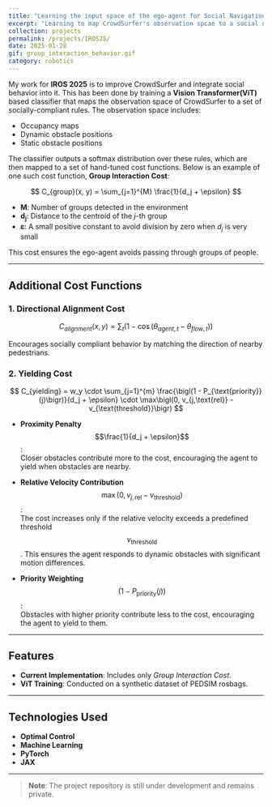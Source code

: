 ```yaml
---
title: "Learning the input space of the ego-agent for Social Navigation using cost-guided optimization"
excerpt: "Learning to map CrowdSurfer's observation spcae to a social navigation rule set that are in-turn mapped to scene-specific cost functions."
collection: projects
permalink: /projects/IROS25/
date: 2025-01-28
gif: group_interaction_behavior.gif
category: robotics
---
```


My work for **IROS 2025** is to improve CrowdSurfer and integrate social behavior into it. This has been done by training a **Vision Transformer(ViT)** based classifier that maps the observation space of CrowdSurfer to a set of socially-compliant rules. The observation space includes:
 
- Occupancy maps  
- Dynamic obstacle positions  
- Static obstacle positions

The classifier outputs a softmax distribution over these rules, which are then mapped to a set of hand-tuned cost functions. Below is an example of one such cost function, **Group Interaction Cost**:

$$
C_{group}(x, y) = \sum_{j=1}^{M} \frac{1}{d_j + \epsilon}
$$

- **M**: Number of groups detected in the environment  
- **d<sub>j</sub>**: Distance to the centroid of the *j*-th group  
- **ε**: A small positive constant to avoid division by zero when *d<sub>j</sub>* is very small  

This cost ensures the ego-agent avoids passing through groups of people.

---

## Additional Cost Functions

### 1. Directional Alignment Cost

$$
C_{alignment}(x, y) = \sum_{t} \left( 1 - \cos\bigl(\theta_{agent,t} - \theta_{flow,t}\bigr) \right)
$$

Encourages socially compliant behavior by matching the direction of nearby pedestrians.

### 2. Yielding Cost

$$
C_{yielding} 
= w_y \cdot \sum_{j=1}^{m} \frac{\bigl(1 - P_{\text{priority}}(j)\bigr)}{d_j + \epsilon} 
\cdot \max\bigl(0, v_{j,\text{rel}} - v_{\text{threshold}}\bigr)
$$

- **Proximity Penalty** $$\frac{1}{d_j + \epsilon}$$:  
  Closer obstacles contribute more to the cost, encouraging the agent to yield when obstacles are nearby.

- **Relative Velocity Contribution** $$\max(0, v_{j,\text{rel}} - v_{\text{threshold}})$$:  
  The cost increases only if the relative velocity exceeds a predefined threshold $$v_{\text{threshold}}$$. This ensures the agent responds to dynamic obstacles with significant motion differences.

- **Priority Weighting** $$\bigl(1 - P_{\text{priority}}(j)\bigr)$$:  
  Obstacles with higher priority contribute less to the cost, encouraging the agent to yield to them.

---

## Features

- **Current Implementation**: Includes only *Group Interaction Cost*.  
- **ViT Training**: Conducted on a synthetic dataset of PEDSIM rosbags.

---

## Technologies Used

- **Optimal Control**  
- **Machine Learning**  
- **PyTorch**  
- **JAX**

---

> **Note**: The project repository is still under development and remains private.